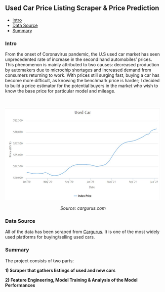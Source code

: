 ## Used Car Price Listing Scraper & Price Prediction ##

* [Intro](###-Intro)
* [Data Source](###-Data-Source)
* [Summary](###-Summary)

### Intro

From the onset of Coronavirus pandemic, the U.S used car market has seen unprecedented rate of increase in the second hand automobiles’ prices. This phenomenon is mainly attributed to two causes: decreased production by automakers due to microchip shortages and increased demand from consumers returning to work. With prices still surging fast, buying a car has become more difficult, as knowing the benchmark price is harder; I decided to build a price estimator for the potential buyers in the market who wish to know the base price for particular model and mileage.

&nbsp;
<p align="center">
  <img src="images/used_car_price.JPG" width="600" height="300">
</p>
<p align="center">  
  <em>Source: cargurus.com</em>
</p>

### Data Source

All of the data has been scraped from [Cargurus](cargurus.com). It is one of the most widely used platforms for buying/selling used cars. 

### Summary

The project consists of two parts:

**1) Scraper that gathers listings of used and new cars**

**2) Feature Engineering, Model Training & Analysis of the Model Performances**


